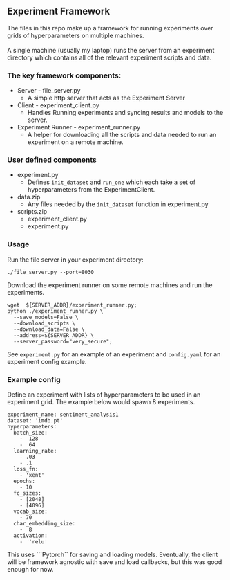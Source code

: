 ## Experiment Framework

The files in this repo make up a framework for running experiments over grids of hyperparameters on multiple machines.
<br><br>
A single machine (usually my laptop) runs the server from an experiment directory which contains all of the relevant experiment scripts and data.

### The key framework components:

* Server - file_server.py
  * A simple http server that acts as the Experiment Server
* Client - experiment_client.py
  * Handles Running experiments and syncing results and models to the server.
* Experiment Runner - experiment_runner.py
  * A helper for downloading all the scripts and data needed to run an experiment on a remote machine.

### User defined components

* experiment.py
  * Defines ```init_dataset``` and ```run_one``` which each take a set of hyperparameters from the ExperimentClient.
* data.zip
  * Any files needed by the ```init_dataset``` function in experiment.py
* scripts.zip
  * experiment_client.py
  * experiment.py


### Usage
Run the file server in your experiment directory:

```
./file_server.py --port=8030
```

Download the experiment runner on some remote machines and run the experiments.
```
wget  ${SERVER_ADDR}/experiment_runner.py;
python ./experiment_runner.py \
  --save_models=False \
  --download_scripts \
  --download_data=False \
  --address=${SERVER_ADDR} \
  --server_password="very_secure";
```

See ```experiment.py``` for an example of an experiment and ```config.yaml``` for an experiment config example.

### Example config
Define an experiment with lists of hyperparameters to be used in an experiment grid. The example below would spawn 8 experiments.

```
experiment_name: sentiment_analysis1
dataset: 'imdb.pt'
hyperparameters:
  batch_size:
    -  128
    -  64
  learning_rate:
    - .03
    - .1
  loss_fn:
    - 'xent'
  epochs:
    - 10
  fc_sizes:
    - [2048]
    - [4096]
  vocab_size:
    - 70
  char_embedding_size:
    -  8
  activation:
    -  'relu'
```

This uses ```Pytorch`` for saving and loading models. Eventually, the client will be framework agnostic with save and load callbacks, but this was good enough for now.
